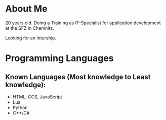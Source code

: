 # About Me

20 years old.
Doing a Training as IT-Specialist for application development at the SFZ in Chemnitz.

Looking for an Intership.

# Programming Languages


## Known Languages (Most knowledge to Least knowledge):
   - HTML, CCS, JavaScript
   - Lua
   - Python
   - C++/C#
